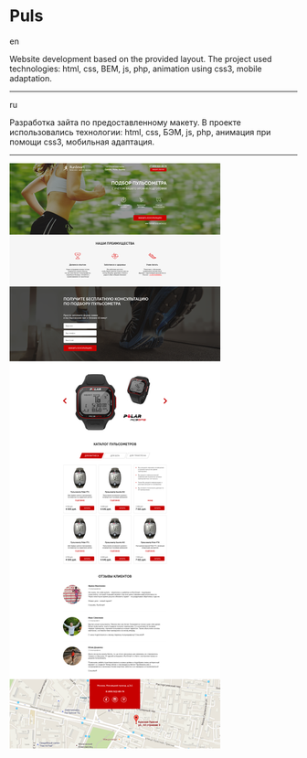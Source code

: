 # Puls

en

Website development based on the provided layout. The project used technologies: html, css, BEM, js, php, animation using css3, mobile adaptation.

***
ru

Разработка зайта по предоставленному макету. В проекте использовались технологии: html, css, БЭМ, js, php, анимация при помощи css3, мобильная адаптация.

***

<img src="puls2.png"/>
